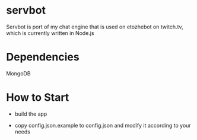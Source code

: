 # servbot

Servbot is port of my chat engine that is used on etozhebot on twitch.tv, which is currently written in Node.js

# Dependencies

MongoDB

# How to Start 

* build the app 

* copy config.json.example to config.json and modify it according to your needs